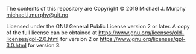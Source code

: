 The contents of this repository are
Copyright © 2019 Michael J. Murphy <michael.j.murphy@uit.no>

Licensed under the GNU General Public License version 2 or later.
A copy of the full license can be obtained at
<https://www.gnu.org/licenses/old-licenses/gpl-2.0.html> for version 2
or
<https://www.gnu.org/licenses/gpl-3.0.html> for version 3.
